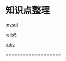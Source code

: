 知识点整理
===================

[mysql](database/mysql.md)

[rails5](doc/01.2.md)

[ruby](doc/01.3.md)

===================